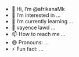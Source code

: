- 👋 Hi, I’m @afrikanaMk
- 👀 I’m interested in ...
- 🌱 I’m currently learning ...
- 💞️ vayence lawd ...
- 📫 How to reach me ...
- 😄 Pronouns: ...
- ⚡ Fun fact: ...

<!---
afrikanaMk/afrikanaMk is a ✨ special ✨ repository because its `README.md` (this file) appears on your GitHub profile.
You can click the Preview link to take a look at your changes.
--->
